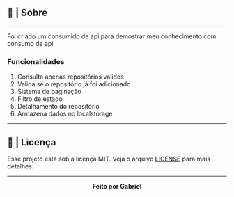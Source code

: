 ## 🚀 | Sobre 

---
Foi criado um consumido de api para demostrar meu conhecimento
com consumo de api

### Funcionalidades

1. Consulta apenas repositórios validos
1. Valida se o repositório já foi adicionado
1. Sistema de paginação
1. Filtro de estado
2. Detalhamento do repositório
3. Armazena dados no localstorage
---
## 📝 | Licença

Esse projeto está sob a licença MIT. Veja o arquivo [LICENSE](LICENSE) para mais detalhes.

---

<p align="center">  
 <strong>Feito por Gabriel</strong>
</p>
